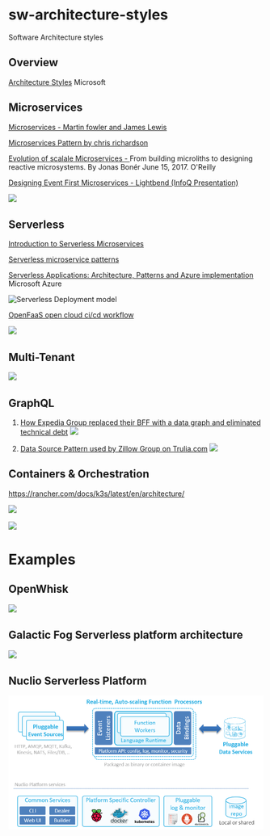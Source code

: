 # sw-architecture-styles
Software Architecture styles

## Overview

[Architecture Styles](https://docs.microsoft.com/en-us/azure/architecture/guide/architecture-styles/) Microsoft

## Microservices 

[Microservices - Martin fowler and James Lewis](https://martinfowler.com/articles/microservices.html)

[Microservices Pattern by chris richardson](https://microservices.io/)

[Evolution of scalale Microservices - ](https://www.oreilly.com/ideas/the-evolution-of-scalable-microservices)
From building microliths to designing reactive microsystems. By Jonas Bonér June 15, 2017. O'Reilly

[Designing Event First Microservices - Lightbend (InfoQ Presentation)](https://www.infoq.com/presentations/microservices-events-first-design) 

![](https://docs.microsoft.com/en-us/dotnet/standard/serverless-architecture/media/microservices-architecture.png)

## Serverless 

[Introduction to Serverless Microservices](https://www.jeremydaly.com/an-introduction-to-serverless-microservices/)

[Serverless microservice patterns](https://www.jeremydaly.com/serverless-microservice-patterns-for-aws/)

[Serverless Applications: Architecture, Patterns and Azure implementation](https://docs.microsoft.com/en-us/dotnet/standard/serverless-architecture/) Microsoft Azure

![Serverless Deployment model](https://docs.microsoft.com/en-us/dotnet/standard/serverless-architecture/media/serverless-monolith-migration.png)

[OpenFaaS open cloud ci/cd workflow](https://github.com/openfaas/openfaas-cloud)

![](https://github.com/openfaas/openfaas-cloud/raw/master/docs/ofc-github-conceptual.png)
## Multi-Tenant 

![](https://docs.microsoft.com/en-us/azure/sql-database/media/saas-tenancy-welcome-wingtip-tickets-app/three-tenancy-patterns.png)

## GraphQL 

1. [How Expedia Group replaced their BFF with a data graph and eliminated technical debt](https://blog.apollographql.com/what-i-learned-at-graphql-summit-f61d6fc6680a)
![](https://miro.medium.com/max/1400/0*tFMwtUDJ656B6Riq.png)

2. [Data Source Pattern used by Zillow Group on Trulia.com](https://blog.apollographql.com/what-i-learned-at-graphql-summit-f61d6fc6680a)
![](https://miro.medium.com/max/1400/1*tOS23fIarfV57vgCg0h3-A.png)

## Containers & Orchestration

https://rancher.com/docs/k3s/latest/en/architecture/

![](https://k3s.io/images/how-it-works-k3s.svg)

![](https://rancher.com/docs/img/rancher/k3s-architecture-single-server.png)

# Examples

## OpenWhisk
![](https://github.com/apache/incubator-openwhisk/raw/master/docs/images/OpenWhisk_flow_of_processing.png)

## Galactic Fog Serverless platform architecture

![](http://www.galacticfog.com/images/architecture.png)

## Nuclio Serverless Platform

![](https://github.com/nuclio/nuclio/raw/master/docs/assets/images/architecture.png)
